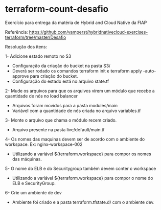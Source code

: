 # terraform-count-desafio
Exercício para entrega da matéria de Hybrid and Cloud Native da FIAP

Referência: https://github.com/vamperst/hybridnativecloud-exercises-terraform/tree/master/Desafio

Resolução dos itens:

1- Adicione estado remoto no S3
* Configuração da criação do bucket na pasta S3/
* Deverá ser rodado os comandos terraform init e terraform apply -auto-approve para criação do bucket.
* Configuração do estado está no arquivo state.tf

2- Mude os arquivos para que os arquivos virem um módulo que recebe a quantidade de nós no load balancer
* Arquivos foram movidos para a pasta modules/main
* Variável com a quantidade de nós criada no arquivo variables.tf

3- Monte o arquivo que chama o módulo recem criado.
* Arquivo presente na pasta live/default/main.tf

4- Os nomes das maquinas devem ser de acordo com o ambiente do workspace. Ex: nginx-workspace-002
* Utilizando a variável ${terraform.workspace} para compor os nomes das máquinas.

5- O nome do ELB e do Securitygroup também devem conter o workspace
* Utilizando a variável ${terraform.workspace} para compor o nome do ELB e SecurityGroup.

6- Crie um ambiente de dev
* Ambiente foi criado e a pasta terraform.tfstate.d/ com o ambiente dev.
